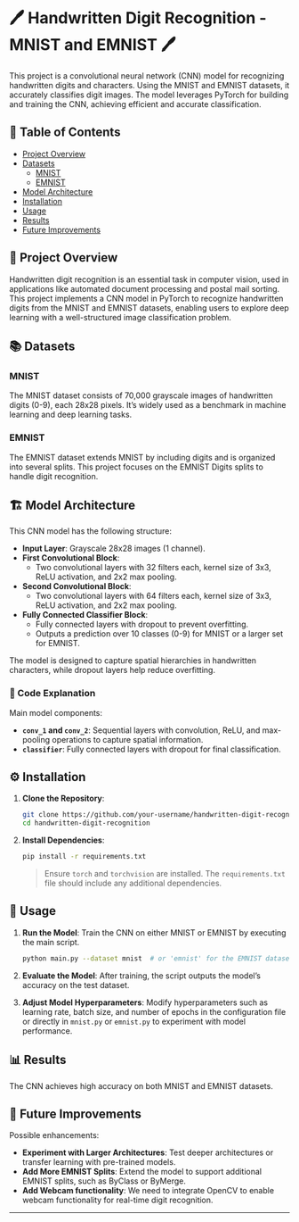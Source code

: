 # 🖊️ Handwritten Digit Recognition - MNIST and EMNIST 🖊️

This project is a convolutional neural network (CNN) model for recognizing handwritten digits and characters. Using the MNIST and EMNIST datasets, it accurately classifies digit images. The model leverages PyTorch for building and training the CNN, achieving efficient and accurate classification.

## 📜 Table of Contents
- [Project Overview](#project-overview)
- [Datasets](#datasets)
  - [MNIST](#mnist)
  - [EMNIST](#emnist)
- [Model Architecture](#model-architecture)
- [Installation](#installation)
- [Usage](#usage)
- [Results](#results)
- [Future Improvements](#future-improvements)

## 🎯 Project Overview

Handwritten digit recognition is an essential task in computer vision, used in applications like automated document processing and postal mail sorting. This project implements a CNN model in PyTorch to recognize handwritten digits from the MNIST and EMNIST datasets, enabling users to explore deep learning with a well-structured image classification problem.

## 📚 Datasets

### MNIST
The MNIST dataset consists of 70,000 grayscale images of handwritten digits (0-9), each 28x28 pixels. It’s widely used as a benchmark in machine learning and deep learning tasks.

### EMNIST
The EMNIST dataset extends MNIST by including digits and is organized into several splits. This project focuses on the EMNIST Digits splits to handle digit recognition.

## 🏗️ Model Architecture

This CNN model has the following structure:
- **Input Layer**: Grayscale 28x28 images (1 channel).
- **First Convolutional Block**:
  - Two convolutional layers with 32 filters each, kernel size of 3x3, ReLU activation, and 2x2 max pooling.
- **Second Convolutional Block**:
  - Two convolutional layers with 64 filters each, kernel size of 3x3, ReLU activation, and 2x2 max pooling.
- **Fully Connected Classifier Block**:
  - Fully connected layers with dropout to prevent overfitting.
  - Outputs a prediction over 10 classes (0-9) for MNIST or a larger set for EMNIST.

The model is designed to capture spatial hierarchies in handwritten characters, while dropout layers help reduce overfitting.

### 📝 Code Explanation

Main model components:
- **`conv_1` and `conv_2`**: Sequential layers with convolution, ReLU, and max-pooling operations to capture spatial information.
- **`classifier`**: Fully connected layers with dropout for final classification.

## ⚙️ Installation

1. **Clone the Repository**:
   ```bash
   git clone https://github.com/your-username/handwritten-digit-recognition.git
   cd handwritten-digit-recognition
   ```

2. **Install Dependencies**:
   ```bash
   pip install -r requirements.txt
   ```
   > Ensure `torch` and `torchvision` are installed. The `requirements.txt` file should include any additional dependencies.

## 🚀 Usage

1. **Run the Model**:
   Train the CNN on either MNIST or EMNIST by executing the main script.
   ```bash
   python main.py --dataset mnist  # or 'emnist' for the EMNIST dataset
   ```

2. **Evaluate the Model**:
   After training, the script outputs the model’s accuracy on the test dataset.

3. **Adjust Model Hyperparameters**:
   Modify hyperparameters such as learning rate, batch size, and number of epochs in the configuration file or directly in `mnist.py` or `emnist.py` to experiment with model performance.

## 📊 Results

The CNN achieves high accuracy on both MNIST and EMNIST datasets.

## 🔮 Future Improvements

Possible enhancements:
- **Experiment with Larger Architectures**: Test deeper architectures or transfer learning with pre-trained models.
- **Add More EMNIST Splits**: Extend the model to support additional EMNIST splits, such as ByClass or ByMerge.
- **Add Webcam functionality**: We need to integrate OpenCV to enable webcam functionality for real-time digit recognition.

--- 
